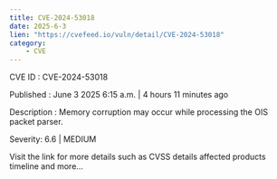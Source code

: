 ```yaml
---
title: CVE-2024-53018
date: 2025-6-3
lien: "https://cvefeed.io/vuln/detail/CVE-2024-53018"
category:
    - CVE
---
```


CVE ID : CVE-2024-53018

Published :  June 3
2025
6:15 a.m. | 4 hours
11 minutes ago

Description : Memory corruption may occur while processing the OIS packet parser.

Severity: 6.6 | MEDIUM

Visit the link for more details
such as CVSS details
affected products
timeline
and more...
